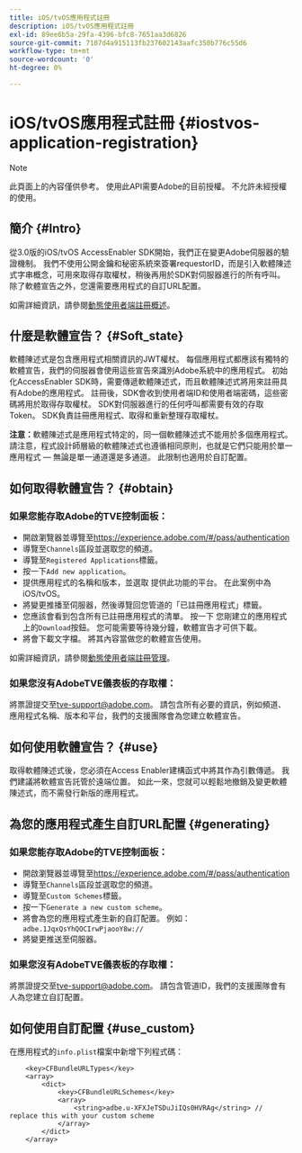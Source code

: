 ```yaml
---
title: iOS/tvOS應用程式註冊
description: iOS/tvOS應用程式註冊
exl-id: 89ee6b5a-29fa-4396-bfc8-7651aa3d6826
source-git-commit: 7107d4a915113fb237602143aafc350b776c55d6
workflow-type: tm+mt
source-wordcount: '0'
ht-degree: 0%

---
```



# iOS/tvOS應用程式註冊 {#iostvos-application-registration}

>[!NOTE]
>
>此頁面上的內容僅供參考。 使用此API需要Adobe的目前授權。 不允許未經授權的使用。

## 簡介 {#Intro}

從3.0版的iOS/tvOS AccessEnabler SDK開始，我們正在變更Adobe伺服器的驗證機制。 我們不使用公開金鑰和秘密系統來簽署requestorID，而是引入軟體陳述式字串概念，可用來取得存取權杖，稍後再用於SDK對伺服器進行的所有呼叫。 除了軟體宣告之外，您還需要應用程式的自訂URL配置。

如需詳細資訊，請參閱[動態使用者端註冊概述](./dcr-api/dynamic-client-registration-overview.md)。

## 什麼是軟體宣告？ {#Soft_state}

軟體陳述式是包含應用程式相關資訊的JWT權杖。 每個應用程式都應該有獨特的軟體宣告，我們的伺服器會使用這些宣告來識別Adobe系統中的應用程式。 初始化AccessEnabler SDK時，需要傳遞軟體陳述式，而且軟體陳述式將用來註冊具有Adobe的應用程式。 註冊後，SDK會收到使用者端ID和使用者端密碼，這些密碼將用於取得存取權杖。 SDK對伺服器進行的任何呼叫都需要有效的存取Token。 SDK負責註冊應用程式、取得和重新整理存取權杖。

**注意：**&#x200B;軟體陳述式是應用程式特定的，同一個軟體陳述式不能用於多個應用程式。 請注意，程式設計師層級的軟體陳述式也遵循相同原則，也就是它們只能用於單一應用程式 — 無論是單一通道還是多通道。 此限制也適用於自訂配置。

## 如何取得軟體宣告？ {#obtain}

### 如果您能存取Adobe的TVE控制面板：

- 開啟瀏覽器並導覽至<https://experience.adobe.com/#/pass/authentication>
- 導覽至`Channels`區段並選取您的頻道。
- 導覽至`Registered Applications`標籤。
- 按一下`Add new application`。
- 提供應用程式的名稱和版本，並選取   提供此功能的平台。 在此案例中為iOS/tvOS。
- 將變更推播至伺服器，然後導覽回您管道的「已註冊應用程式」標籤。
- 您應該會看到包含所有已註冊應用程式的清單。 按一下   您剛建立的應用程式上的`Download`按鈕。 您可能需要等待幾分鐘，軟體宣告才可供下載。
- 將會下載文字檔。 將其內容當做您的軟體宣告使用。

如需詳細資訊，請參閱[動態使用者端註冊管理](./dcr-api/dynamic-client-registration-overview.md#dynamic-client-registration-management)。

### 如果您沒有AdobeTVE儀表板的存取權：

將票證提交至<tve-support@adobe.com>。 請包含所有必要的資訊，例如頻道、應用程式名稱、版本和平台，我們的支援團隊會為您建立軟體宣告。

## 如何使用軟體宣告？ {#use}

取得軟體陳述式後，您必須在Access Enabler建構函式中將其作為引數傳遞。 我們建議將軟體宣告託管於遠端位置。 如此一來，您就可以輕鬆地撤銷及變更軟體陳述式，而不需發行新版的應用程式。

## 為您的應用程式產生自訂URL配置 {#generating}

### 如果您能存取Adobe的TVE控制面板：

- 開啟瀏覽器並導覽至<https://experience.adobe.com/#/pass/authentication>
- 導覽至`Channels`區段並選取您的頻道。
- 導覽至`Custom Schemes`標籤。
- 按一下`Generate a new custom scheme`。
- 將會為您的應用程式產生新的自訂配置。 例如： `adbe.1JqxQsYhQOCIrwPjaooY8w://`
- 將變更推送至伺服器。

### 如果您沒有AdobeTVE儀表板的存取權：

將票證提交至<tve-support@adobe.com>。 請包含管道ID，我們的支援團隊會有人為您建立自訂配置。

## 如何使用自訂配置 {#use_custom}

在應用程式的`info.plist`檔案中新增下列程式碼：

```plist
    <key>CFBundleURLTypes</key>
    <array>
        <dict>
            <key>CFBundleURLSchemes</key>
            <array>
                <string>adbe.u-XFXJeTSDuJiIQs0HVRAg</string> // replace this with your custom scheme
            </array>
        </dict>
    </array>
```
